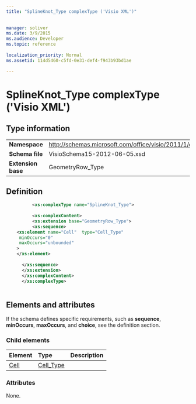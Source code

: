 ```yaml
---
title: "SplineKnot_Type complexType ('Visio XML')"
 
 
manager: soliver
ms.date: 3/9/2015
ms.audience: Developer
ms.topic: reference
 
localization_priority: Normal
ms.assetid: 114d5460-c5fd-0e31-def4-f943b93bd1ae

---
```


# SplineKnot_Type complexType ('Visio XML')

## Type information

|||
|:-----|:-----|
|**Namespace** <br/> |http://schemas.microsoft.com/office/visio/2011/1/core  <br/> |
|**Schema file** <br/> |VisioSchema15-2012-06-05.xsd  <br/> |
|**Extension base** <br/> |GeometryRow_Type  <br/> |
   
## Definition

```XML
          <xs:complexType name="SplineKnot_Type">
          
          <xs:complexContent>
          <xs:extension base="GeometryRow_Type">
          <xs:sequence>
    <xs:element name="Cell"  type="Cell_Type"
     minOccurs="0"
     maxOccurs="unbounded"
    >
    </xs:element>
    
      </xs:sequence>
      </xs:extension>
      </xs:complexContent>
      </xs:complexType>
      
```

## Elements and attributes

If the schema defines specific requirements, such as **sequence**, **minOccurs**, **maxOccurs**, and **choice**, see the definition section. 
  
### Child elements

|**Element**|**Type**|**Description**|
|:-----|:-----|:-----|
|[Cell](cell-element-splineknot-rowvisio-xml.md) <br/> |[Cell_Type](cell_type-complextypevisio-xml.md) <br/> ||
   
### Attributes

None.
  

